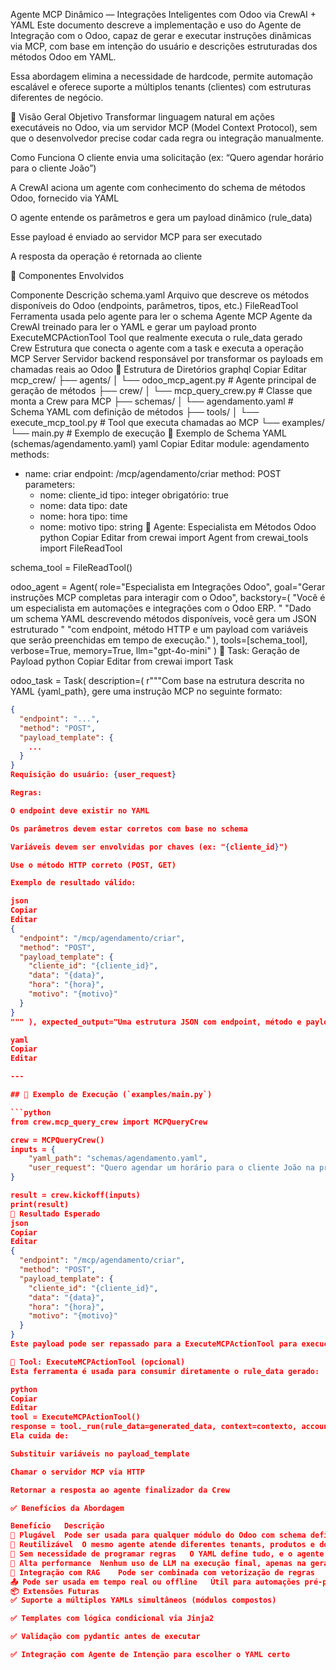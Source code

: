 Agente MCP Dinâmico — Integrações Inteligentes com Odoo via CrewAI + YAML
Este documento descreve a implementação e uso do Agente de Integração com o Odoo, capaz de gerar e executar instruções dinâmicas via MCP, com base em intenção do usuário e descrições estruturadas dos métodos Odoo em YAML.

Essa abordagem elimina a necessidade de hardcode, permite automação escalável e oferece suporte a múltiplos tenants (clientes) com estruturas diferentes de negócio.

📌 Visão Geral
Objetivo
Transformar linguagem natural em ações executáveis no Odoo, via um servidor MCP (Model Context Protocol), sem que o desenvolvedor precise codar cada regra ou integração manualmente.

Como Funciona
O cliente envia uma solicitação (ex: “Quero agendar horário para o cliente João”)

A CrewAI aciona um agente com conhecimento do schema de métodos Odoo, fornecido via YAML

O agente entende os parâmetros e gera um payload dinâmico (rule_data)

Esse payload é enviado ao servidor MCP para ser executado

A resposta da operação é retornada ao cliente

🧩 Componentes Envolvidos

Componente	Descrição
schema.yaml	Arquivo que descreve os métodos disponíveis do Odoo (endpoints, parâmetros, tipos, etc.)
FileReadTool	Ferramenta usada pelo agente para ler o schema
Agente MCP	Agente da CrewAI treinado para ler o YAML e gerar um payload pronto
ExecuteMCPActionTool	Tool que realmente executa o rule_data gerado
Crew	Estrutura que conecta o agente com a task e executa a operação
MCP Server	Servidor backend responsável por transformar os payloads em chamadas reais ao Odoo
📁 Estrutura de Diretórios
graphql
Copiar
Editar
mcp_crew/
├── agents/
│   └── odoo_mcp_agent.py          # Agente principal de geração de métodos
├── crew/
│   └── mcp_query_crew.py          # Classe que monta a Crew para MCP
├── schemas/
│   └── agendamento.yaml           # Schema YAML com definição de métodos
├── tools/
│   └── execute_mcp_tool.py        # Tool que executa chamadas ao MCP
└── examples/
    └── main.py                    # Exemplo de execução
📘 Exemplo de Schema YAML (schemas/agendamento.yaml)
yaml
Copiar
Editar
module: agendamento
methods:
  - name: criar
    endpoint: /mcp/agendamento/criar
    method: POST
    parameters:
      - nome: cliente_id
        tipo: integer
        obrigatório: true
      - nome: data
        tipo: date
      - nome: hora
        tipo: time
      - nome: motivo
        tipo: string
🔧 Agente: Especialista em Métodos Odoo
python
Copiar
Editar
from crewai import Agent
from crewai_tools import FileReadTool

schema_tool = FileReadTool()

odoo_agent = Agent(
    role="Especialista em Integrações Odoo",
    goal="Gerar instruções MCP completas para interagir com o Odoo",
    backstory=(
        "Você é um especialista em automações e integrações com o Odoo ERP. "
        "Dado um schema YAML descrevendo métodos disponíveis, você gera um JSON estruturado "
        "com endpoint, método HTTP e um payload com variáveis que serão preenchidas em tempo de execução."
    ),
    tools=[schema_tool],
    verbose=True,
    memory=True,
    llm="gpt-4o-mini"
)
🧠 Task: Geração de Payload
python
Copiar
Editar
from crewai import Task

odoo_task = Task(
    description=(
        r"""Com base na estrutura descrita no YAML {yaml_path},
gere uma instrução MCP no seguinte formato:

```json
{
  "endpoint": "...",
  "method": "POST",
  "payload_template": {
    ...
  }
}
Requisição do usuário: {user_request}

Regras:

O endpoint deve existir no YAML

Os parâmetros devem estar corretos com base no schema

Variáveis devem ser envolvidas por chaves (ex: "{cliente_id}")

Use o método HTTP correto (POST, GET)

Exemplo de resultado válido:

json
Copiar
Editar
{
  "endpoint": "/mcp/agendamento/criar",
  "method": "POST",
  "payload_template": {
    "cliente_id": "{cliente_id}",
    "data": "{data}",
    "hora": "{hora}",
    "motivo": "{motivo}"
  }
}
""" ), expected_output="Uma estrutura JSON com endpoint, método e payload_template" )

yaml
Copiar
Editar

---

## 🧪 Exemplo de Execução (`examples/main.py`)

```python
from crew.mcp_query_crew import MCPQueryCrew

crew = MCPQueryCrew()
inputs = {
    "yaml_path": "schemas/agendamento.yaml",
    "user_request": "Quero agendar um horário para o cliente João na próxima segunda às 14h"
}

result = crew.kickoff(inputs)
print(result)
🔄 Resultado Esperado
json
Copiar
Editar
{
  "endpoint": "/mcp/agendamento/criar",
  "method": "POST",
  "payload_template": {
    "cliente_id": "{cliente_id}",
    "data": "{data}",
    "hora": "{hora}",
    "motivo": "{motivo}"
  }
}
Este payload pode ser repassado para a ExecuteMCPActionTool para execução imediata no backend.

🧰 Tool: ExecuteMCPActionTool (opcional)
Esta ferramenta é usada para consumir diretamente o rule_data gerado:

python
Copiar
Editar
tool = ExecuteMCPActionTool()
response = tool._run(rule_data=generated_data, context=contexto, account_id="account_1")
Ela cuida de:

Substituir variáveis no payload_template

Chamar o servidor MCP via HTTP

Retornar a resposta ao agente finalizador da Crew

✅ Benefícios da Abordagem

Benefício	Descrição
🔌 Plugável	Pode ser usada para qualquer módulo do Odoo com schema definido
🔁 Reutilizável	O mesmo agente atende diferentes tenants, produtos e domínios
🧠 Sem necessidade de programar regras	O YAML define tudo, e o agente infere automaticamente
🚀 Alta performance	Nenhum uso de LLM na execução final, apenas na geração
🧩 Integração com RAG	Pode ser combinada com vetorização de regras
📤 Pode ser usada em tempo real ou offline	Útil para automações pré-processadas ou assistentes conversacionais
📦 Extensões Futuras
✅ Suporte a múltiplos YAMLs simultâneos (módulos compostos)

✅ Templates com lógica condicional via Jinja2

✅ Validação com pydantic antes de executar

✅ Integração com Agente de Intenção para escolher o YAML certo